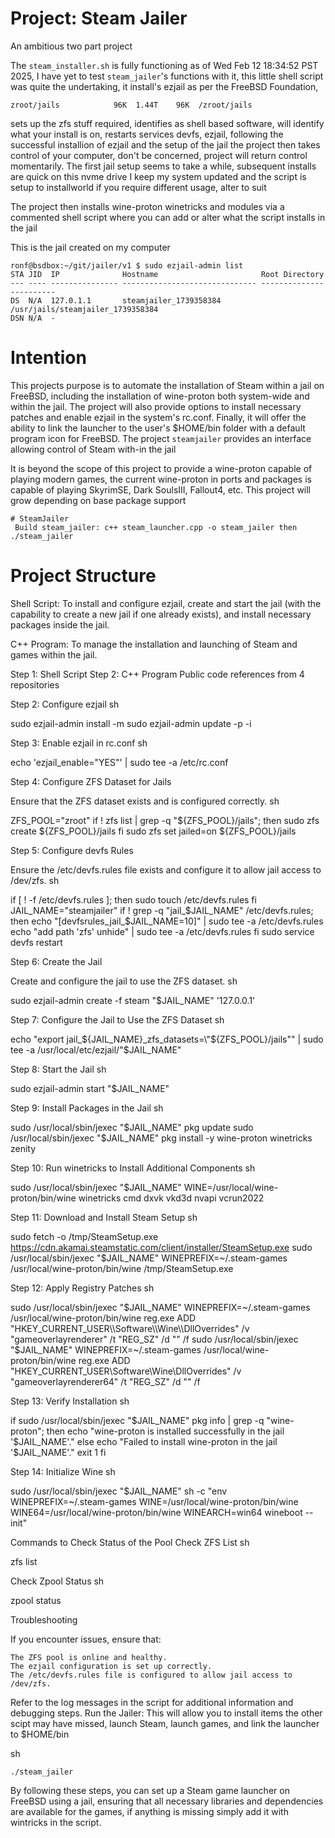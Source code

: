 # Project: Steam Jailer

An ambitious two part project

The `steam_installer.sh` is fully functioning as of Wed Feb 12 18:34:52 PST 2025, I have yet to test `steam_jailer`'s functions with it, this little shell script was quite the undertaking, it install's ezjail as per the FreeBSD Foundation,

    zroot/jails            96K  1.44T    96K  /zroot/jails
    
sets up the zfs stuff required, identifies as shell based software, will identify what your install is on, restarts services devfs, ezjail, following the successful installion of ezjail and the setup of the jail the project then takes control of your computer, don't be concerned, project will return control momentarily. The first jail setup seems to take a while, subsequent installs are quick on this nvme drive I keep my system updated and the script is setup to installworld if you require different usage, alter to suit 

The project then installs wine-proton winetricks and modules via a commented shell script where you can add or alter what the script installs in the jail

This is the jail created on my computer

    ronf@bsdbox:~/git/jailer/v1 $ sudo ezjail-admin list
    STA JID  IP              Hostname                       Root Directory
    --- ---- --------------- ------------------------------ ------------------------
    DS  N/A  127.0.1.1       steamjailer_1739358384         /usr/jails/steamjailer_1739358384
    DSN N/A  -                                              

# Intention
This projects purpose is to automate the installation of Steam within a jail on FreeBSD, including the installation of wine-proton both system-wide and within the jail. The project will also provide options to install necessary patches and enable ezjail in the system's rc.conf. Finally, it will offer the ability to link the launcher to the user's $HOME/bin folder with a default program icon for FreeBSD. The project `steamjailer` provides an interface allowing control of Steam with-in the jail

It is beyond the scope of this project to provide a wine-proton capable of playing modern games, the current wine-proton in ports and packages is capable of playing SkyrimSE, Dark SoulsIII, Fallout4, etc. This project will grow depending on base package support

    # SteamJailer
     Build steam_jailer: c++ steam_launcher.cpp -o steam_jailer then ./steam_jailer
    

# Project Structure

Shell Script: To install and configure ezjail, create and start the jail (with the capability to create a new jail if one already exists), and install necessary packages inside the jail. 

C++ Program: To manage the installation and launching of Steam and games within the jail.

Step 1: Shell Script
Step 2: C++ Program
Public code references from 4 repositories

Step 2: Configure ezjail
sh

sudo ezjail-admin install -m
sudo ezjail-admin update -p -i

Step 3: Enable ezjail in rc.conf
sh

echo 'ezjail_enable="YES"' | sudo tee -a /etc/rc.conf

Step 4: Configure ZFS Dataset for Jails

Ensure that the ZFS dataset exists and is configured correctly.
sh

ZFS_POOL="zroot"
if ! zfs list | grep -q "${ZFS_POOL}/jails"; then
    sudo zfs create ${ZFS_POOL}/jails
fi
sudo zfs set jailed=on ${ZFS_POOL}/jails

Step 5: Configure devfs Rules

Ensure the /etc/devfs.rules file exists and configure it to allow jail access to /dev/zfs.
sh

if [ ! -f /etc/devfs.rules ]; then
    sudo touch /etc/devfs.rules
fi
JAIL_NAME="steamjailer"
if ! grep -q "jail_$JAIL_NAME" /etc/devfs.rules; then
    echo "[devfsrules_jail_$JAIL_NAME=10]" | sudo tee -a /etc/devfs.rules
    echo "add path 'zfs' unhide" | sudo tee -a /etc/devfs.rules
fi
sudo service devfs restart

Step 6: Create the Jail

Create and configure the jail to use the ZFS dataset.
sh

sudo ezjail-admin create -f steam "$JAIL_NAME" '127.0.0.1'

Step 7: Configure the Jail to Use the ZFS Dataset
sh

echo "export jail_${JAIL_NAME}_zfs_datasets=\"${ZFS_POOL}/jails\"" | sudo tee -a /usr/local/etc/ezjail/"$JAIL_NAME"

Step 8: Start the Jail
sh

sudo ezjail-admin start "$JAIL_NAME"

Step 9: Install Packages in the Jail
sh

sudo /usr/local/sbin/jexec "$JAIL_NAME" pkg update
sudo /usr/local/sbin/jexec "$JAIL_NAME" pkg install -y wine-proton winetricks zenity

Step 10: Run winetricks to Install Additional Components
sh

sudo /usr/local/sbin/jexec "$JAIL_NAME" WINE=/usr/local/wine-proton/bin/wine winetricks cmd dxvk vkd3d nvapi vcrun2022

Step 11: Download and Install Steam Setup
sh

sudo fetch -o /tmp/SteamSetup.exe https://cdn.akamai.steamstatic.com/client/installer/SteamSetup.exe
sudo /usr/local/sbin/jexec "$JAIL_NAME" WINEPREFIX=~/.steam-games /usr/local/wine-proton/bin/wine /tmp/SteamSetup.exe

Step 12: Apply Registry Patches
sh

sudo /usr/local/sbin/jexec "$JAIL_NAME" WINEPREFIX=~/.steam-games /usr/local/wine-proton/bin/wine reg.exe ADD "HKEY_CURRENT_USER\\Software\\Wine\\DllOverrides" /v "gameoverlayrenderer" /t "REG_SZ" /d "" /f
sudo /usr/local/sbin/jexec "$JAIL_NAME" WINEPREFIX=~/.steam-games /usr/local/wine-proton/bin/wine reg.exe ADD "HKEY_CURRENT_USER\\Software\\Wine\\DllOverrides" /v "gameoverlayrenderer64" /t "REG_SZ" /d "" /f

Step 13: Verify Installation
sh

if sudo /usr/local/sbin/jexec "$JAIL_NAME" pkg info | grep -q "wine-proton"; then
    echo "wine-proton is installed successfully in the jail '$JAIL_NAME'."
else
    echo "Failed to install wine-proton in the jail '$JAIL_NAME'."
    exit 1
fi

Step 14: Initialize Wine
sh

sudo /usr/local/sbin/jexec "$JAIL_NAME" sh -c "env WINEPREFIX=~/.steam-games WINE=/usr/local/wine-proton/bin/wine WINE64=/usr/local/wine-proton/bin/wine WINEARCH=win64 wineboot --init"

Commands to Check Status of the Pool
Check ZFS List
sh

zfs list

Check Zpool Status
sh

zpool status

Troubleshooting

If you encounter issues, ensure that:

    The ZFS pool is online and healthy.
    The ezjail configuration is set up correctly.
    The /etc/devfs.rules file is configured to allow jail access to /dev/zfs.

Refer to the log messages in the script for additional information and debugging steps.
Run the Jailer: This will allow you to install items the other scipt may have missed, launch Steam, launch games, and link the launcher to $HOME/bin

sh

    ./steam_jailer

By following these steps, you can set up a Steam game launcher on FreeBSD using a jail, ensuring that all necessary libraries and dependencies are available for the games, if anything is missing simply add it with wintricks in the script.
